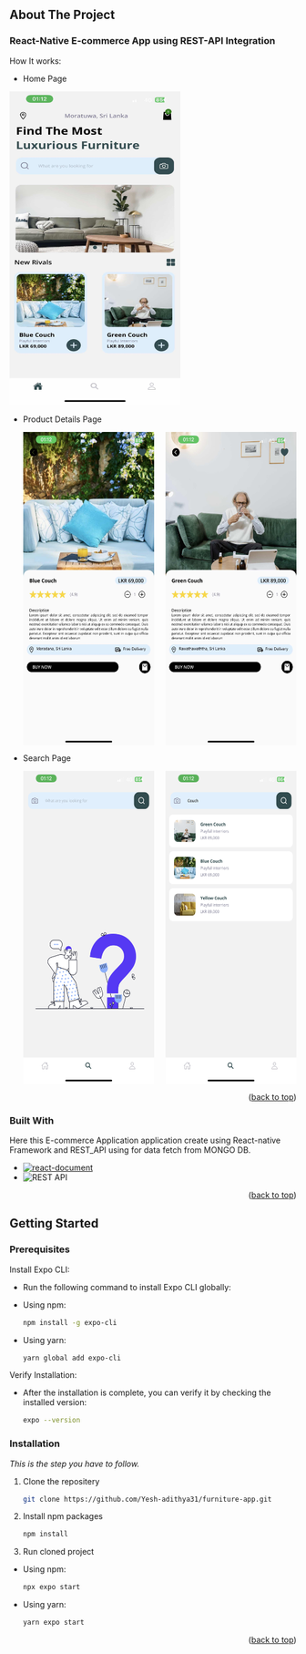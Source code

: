 <a name="readme-top"></a>

<!-- ABOUT THE PROJECT -->

## About The Project

### React-Native E-commerce App using REST-API Integration
How It works:
- Home Page
<img src="ss-images/homeV1.jpg" alt="Image Description" width="300" height="550">

- Product Details Page
  <div style="display: flex; justify-content: space-between; height: 550px;">
    <img src="ss-images/detailsV1-1.jpg" alt="Image Description" style="width: 48%;">
    <img src="ss-images/detailsV1-2.jpg" alt="Image Description" style="width: 48%;">
  </div>

- Search Page
  <div style="display: flex; justify-content: space-between; height: 550px;">
    <img src="ss-images/searchV1-1.png" alt="Image Description"  style="width: 48%;">
    <img src="ss-images/searchV1-2.png" alt="Image Description"  style="width: 48%;">
  </div>

<p align="right">(<a href="#readme-top">back to top</a>)</p>

### Built With

Here this E-commerce Application application create using React-native Framework and REST_API using for data fetch from MONGO DB.

- [![react-document][React Native]][react-document]
- ![REST API][REST API]

<p align="right">(<a href="#readme-top">back to top</a>)</p>

<!-- GETTING STARTED -->

## Getting Started

### Prerequisites

Install Expo CLI:
* Run the following command to install Expo CLI globally:

- Using npm:
  ```sh
  npm install -g expo-cli
  ```
- Using yarn:
  ```sh
  yarn global add expo-cli
  ```

Verify Installation:
- After the installation is complete, you can verify it by checking the installed version:
  ```sh
  expo --version
  ````

### Installation

_This is the step you have to follow._

1. Clone the repositery
    ```sh
    git clone https://github.com/Yesh-adithya31/furniture-app.git
    ````

2. Install npm packages
   ```sh
   npm install
   ```
3. Run cloned project

- Using npm:
   ```sh
   npx expo start
   ```
- Using yarn:
   ```sh
   yarn expo start
   ```

<p align="right">(<a href="#readme-top">back to top</a>)</p>

<!-- MARKDOWN LINKS & IMAGES -->

[react-document]: https://facebook.github.io/react-native/
[React Native]: https://img.shields.io/badge/React_Native-61DAFB?style=for-the-badge&logo=react&logoColor=white
[REST API]: https://img.shields.io/badge/REST_API-Your_Color?style=for-the-badge

